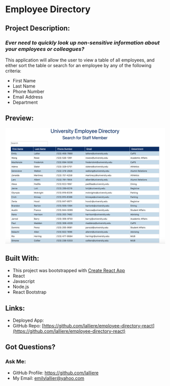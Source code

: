 # Employee Directory

## Project Description:

### <i>Ever need to quickly look up non-sensitive information about your employees or colleagues?</i>

This application will allow the user to view a table of all employees, and either sort the table or search for an employee by any of the following criteria:
* First Name
* Last Name
* Phone Number
* Email Address
* Department

## Preview:

<img src="./src/images/appdemo.png">

## Built With:

* This project was bootstrapped with [Create React App](https://github.com/facebook/create-react-app)
* React
* Javascript
* Node.js
* React Bootstrap

## Links:
* Deployed App: 
* GitHub Repo: [https://github.com/lalliere/employee-directory-react](https://github.com/lalliere/employee-directory-react)

## Got Questions?
### Ask Me:
* GitHub Profile: https://github.com/lalliere
* My Email: emilylallier@yahoo.com 
